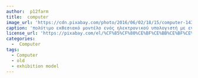```yaml
---
author:  p12farm
title:  computer
image_url: 'https://cdn.pixabay.com/photo/2016/06/02/18/15/computer-1431748_1280.jpg'
caption: 'πολύτιμο εκθεσιακό μοντέλο ενός ηλεκτρονικού υπολογιστή με ενσωματωμένο πληκτρολόγιο'
license_url: 'https://pixabay.com/el/%CF%85%CF%80%CE%BF%CE%BB%CE%BF%CE%B3%CE%B9%CF%83%CF%84%CE%AE-%CE%BC%CE%B7%CF%87%CE%AC%CE%BD%CE%B7%CE%BC%CE%B1-vintage-retro-1431748/'
categories:
  -  Computer
tags:
  - Computer
  - old
  - exhibition model
---
```

